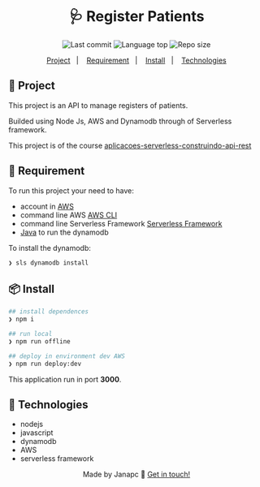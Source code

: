 <div align="center">
  <h1>🩺 Register Patients</h1>
  <img alt="Last commit" src="https://img.shields.io/github/last-commit/janapc/register-patients"/>
  <img alt="Language top" src="https://img.shields.io/github/languages/top/janapc/register-patients"/>
  <img alt="Repo size" src="https://img.shields.io/github/repo-size/janapc/register-patients"/>

  <a href="#-project">Project</a>&nbsp;&nbsp;&nbsp;|&nbsp;&nbsp;&nbsp;
  <a href="#-requirement">Requirement</a>&nbsp;&nbsp;&nbsp;|&nbsp;&nbsp;&nbsp;
  <a href="#-install">Install</a>&nbsp;&nbsp;&nbsp;|&nbsp;&nbsp;&nbsp;
  <a href="#-technologies">Technologies</a>
</div>

## 💎 Project

This project is an API to manage registers of patients.

Builded using Node Js, AWS and Dynamodb through of Serverless framework.

This project is of the course [aplicacoes-serverless-construindo-api-rest](https://cursos.alura.com.br/course/aplicacoes-serverless-construindo-api-rest)

## 📜 Requirement
To run this project your need to have:
 - account in [AWS](https://aws.amazon.com/)
 - command line AWS [AWS CLI](https://aws.amazon.com/pt/cli/)
 - command line Serverless Framework [Serverless Framework](https://www.serverless.com/framework/docs/getting-started)
 - [Java](https://www.java.com/pt-BR/) to run the dynamodb

To install the dynamodb: 
```sh
❯ sls dynamodb install
```

## 📦 Install

```sh
## install dependences
❯ npm i

## run local
❯ npm run offline

## deploy in environment dev AWS
❯ npm run deploy:dev

```

This application run in port **3000**.


## 🚀 Technologies

- nodejs
- javascript
- dynamodb
- AWS
- serverless framework

<div align="center">

Made by Janapc 🤘 [Get in touch!](https://www.linkedin.com/in/janaina-pedrina/)

</div>